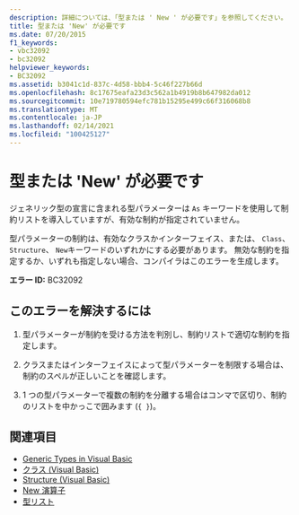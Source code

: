 ```yaml
---
description: 詳細については、「型または ' New ' が必要です」を参照してください。
title: 型または 'New' が必要です
ms.date: 07/20/2015
f1_keywords:
- vbc32092
- bc32092
helpviewer_keywords:
- BC32092
ms.assetid: b3041c1d-837c-4d58-bbb4-5c46f227b66d
ms.openlocfilehash: 8c17675eafa23d3c562a1b4919b8b647982da012
ms.sourcegitcommit: 10e719780594efc781b15295e499c66f316068b8
ms.translationtype: MT
ms.contentlocale: ja-JP
ms.lasthandoff: 02/14/2021
ms.locfileid: "100425127"
---
```

# <a name="type-or-new-expected"></a>型または 'New' が必要です

ジェネリック型の宣言に含まれる型パラメーターは `As` キーワードを使用して制約リストを導入していますが、有効な制約が指定されていません。  
  
 型パラメーターの制約は、有効なクラスかインターフェイス、または、 `Class`、 `Structure`、 `New`キーワードのいずれかにする必要があります。 無効な制約を指定するか、いずれも指定しない場合、コンパイラはこのエラーを生成します。  
  
 **エラー ID:** BC32092  
  
## <a name="to-correct-this-error"></a>このエラーを解決するには  
  
1. 型パラメーターが制約を受ける方法を判別し、制約リストで適切な制約を指定します。  
  
2. クラスまたはインターフェイスによって型パラメーターを制限する場合は、制約のスペルが正しいことを確認します。  
  
3. 1 つの型パラメーターで複数の制約を分離する場合はコンマで区切り、制約のリストを中かっこで囲みます (`{ }`)。  
  
## <a name="see-also"></a>関連項目

- [Generic Types in Visual Basic](../programming-guide/language-features/data-types/generic-types.md)
- [クラス (Visual Basic)](../language-reference/statements/class-statement.md)
- [Structure (Visual Basic)](../language-reference/statements/structure-statement.md)
- [New 演算子](../language-reference/operators/new-operator.md)
- [型リスト](../language-reference/statements/type-list.md)
